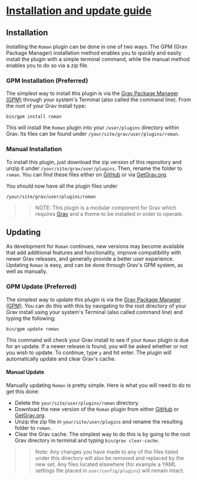 # [Installation and update guide][project]
[project]: https://github.com/dimitrilongo/grav-plugin-roman

## Installation

Installing the `Roman` plugin can be done in one of two ways. The GPM (Grav Package Manager) installation method enables you to quickly and easily install the plugin with a simple terminal command, while the manual method enables you to do so via a zip file.

### GPM Installation (Preferred)

The simplest way to install this plugin is via the [Grav Package Manager (GPM)](http://learn.getgrav.org/advanced/grav-gpm) through your system's Terminal (also called the command line). From the root of your Grav install type:

	bin/gpm install roman

This will install the `Roman` plugin into your `/user/plugins` directory within Grav. Its files can be found under `/your/site/grav/user/plugins/roman`.

### Manual Installation

To install this plugin, just download the zip version of this repository and unzip it under `/your/site/grav/user/plugins`. Then, rename the folder to `roman`. You can find these files either on [GitHub](https://github.com/dimitrilongo/grav-plugin-roman) or via [GetGrav.org](http://getgrav.org/downloads/plugins).

You should now have all the plugin files under

	/your/site/grav/user/plugins/roman

>> NOTE: This plugin is a modular component for Grav which requires [Grav](http://github.com/getgrav/grav) and a theme to be installed in order to operate.

## Updating

As development for `Roman` continues, new versions may become available that add additional features and functionality, improve compatibility with newer Grav releases, and generally provide a better user experience. Updating `Roman` is easy, and can be done through Grav's GPM system, as well as manually.

### GPM Update (Preferred)

The simplest way to update this plugin is via the [Grav Package Manager (GPM)](http://learn.getgrav.org/advanced/grav-gpm). You can do this with this by navigating to the root directory of your Grav install using your system's Terminal (also called command line) and typing the following:

	bin/gpm update roman

This command will check your Grav install to see if your `Roman` plugin is due for an update. If a newer release is found, you will be asked whether or not you wish to update. To continue, type `y` and hit enter. The plugin will automatically update and clear Grav's cache.

#### Manual Update

Manually updating `Roman` is pretty simple. Here is what you will need to do to get this done:

* Delete the `your/site/user/plugins/roman` directory.
* Download the new version of the `Roman` plugin from either [GitHub](https://github.com/dimitrilongo/grav-plugin-roman) or [GetGrav.org](http://getgrav.org/downloads/plugins).
* Unzip the zip file in `your/site/user/plugins` and rename the resulting folder to `roman`.
* Clear the Grav cache. The simplest way to do this is by going to the root Grav directory in terminal and typing `bin/grav clear-cache`.

>> Note: Any changes you have made to any of the files listed under this directory will also be removed and replaced by the new set. Any files located elsewhere (for example a YAML settings file placed in `user/config/plugins`) will remain intact.
